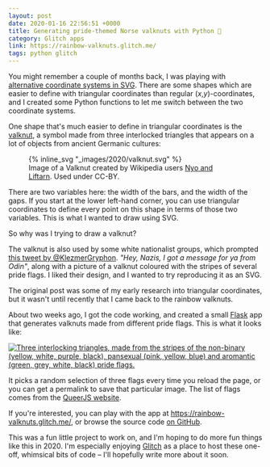 ```yaml
---
layout: post
date: 2020-01-16 22:56:51 +0000
title: Generating pride-themed Norse valknuts with Python 🌈
category: Glitch apps
link: https://rainbow-valknuts.glitch.me/
tags: python glitch
---
```


You might remember a couple of months back, I was playing with [alternative coordinate systems in SVG](/2019/09/triangular-coordinates-in-svg/).
There are some shapes which are easier to define with triangular coordinates than regular (*x*,*y*)-coordinates, and I created some Python functions to let me switch between the two coordinate systems.

One shape that's much easier to define in triangular coordinates is the [valknut], a symbol made from three interlocked triangles that appears on a lot of objects from ancient Germanic cultures:

[valknut]: https://en.wikipedia.org/wiki/Valknut

<figure style="width: 380px;">
  {% inline_svg "_images/2020/valknut.svg" %}
  <figcaption>
    Image of a Valknut created by Wikipedia users <a href="https://commons.wikimedia.org/wiki/File:Valknut.svg">Nyo and Liftarn</a>.
    Used under CC-BY.
  </figcaption>
</figure>

There are two variables here: the width of the bars, and the width of the gaps.
If you start at the lower left-hand corner, you can use triangular coordinates to define every point on this shape in terms of those two variables.
This is what I wanted to draw using SVG.

So why was I trying to draw a valknut?

The valknut is also used by some white nationalist groups, which prompted [this tweet by @KlezmerGryphon](https://twitter.com/KlezmerGryphon/status/1173897515843735553).
*"Hey, Nazis, I got a message for ya from Odin"*, along with a picture of a valknut coloured with the stripes of several pride flags.
I liked their design, and I wanted to try reproducing it as an SVG.

The original post was some of my early research into triangular coordinates, but it wasn't until recently that I came back to the rainbow valknuts.

About two weeks ago, I got the code working, and created a small [Flask] app that generates valknuts made from different pride flags.
This is what it looks like:

[Flask]: https://flask.palletsprojects.com/en/1.1.x/

<a href="https://rainbow-valknuts.glitch.me/?flag_0=aromantic&flag_1=non-binary&flag_2=pansexual">
  <img src="/images/2020/rainbow_valknuts_screenshot.png" alt="Three interlocking triangles, made from the stripes of the non-binary (yellow, white, purple, black), pansexual (pink, yellow, blue) and aromantic (green, grey, white, black) pride flags.">
</a>

It picks a random selection of three flags every time you reload the page, or you can get a permalink to save that particular image.
The list of flags comes from the [QueerJS website](https://queerjs.com/flags).

If you're interested, you can play with the app at <https://rainbow-valknuts.glitch.me/>, or browse the source code [on GitHub](https://github.com/alexwlchan/rainbow-valknuts).

This was a fun little project to work on, and I'm hoping to do more fun things like this in 2020.
I'm especially enjoying [Glitch](https://glitch.com) as a place to host these one-off, whimsical bits of code – I'll hopefully write more about it soon.
